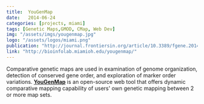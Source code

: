 ```yaml
---
title:  YouGenMap
date:   2014-06-24
categories: [projects, miami]
tags: [Genetic Maps,GMOD, CMap, Web Dev]
img: "/assets/imgs/yougenmap.jpg"
logo: "/assets/logos/miami.png"
publication: "http://journal.frontiersin.org/article/10.3389/fgene.2014.00183/full"
link: "http://bioinfolab.miamioh.edu/yougenmap/"
---
```


Comparative genetic maps are used in examination of genome organization, detection of conserved gene order, and exploration of marker order variations. **[YouGenMap](http://bioinfolab.miamioh.edu/yougenmap/)** is an open-source web tool that offers dynamic comparative mapping capability of users' own genetic mapping between 2 or more map sets.
